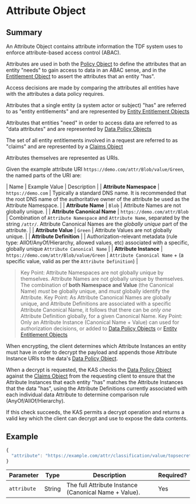 # Attribute Object

## Summary
An Attribute Object contains attribute information the TDF system uses to enforce attribute-based access control (ABAC). 

Attributes are used in both the [Policy Object](PolicyObject.md) to define the attributes that an entity "needs" to gain access to data in an ABAC sense, 
and in the [Entitlement Object](EntitlementObject.md) to assert the attributes that an entity "has".

Access decisions are made by comparing the attributes all entities have with the attributes a data policy requires.

Attributes that a single entity (a system actor or subject) "has" are referred to as "entity entitlements" and are represented by [Entity Entitlement Objects](EntitlementObject.md) 

Attributes that entities "need" in order to access data are referred to as "data attributes" and are represented by [Data Policy Objects](PolicyObject.md)

The set of all entity entitlements involved in a request are referred to as "claims" and are represented by a [Claims Object](ClaimsObject.md) 

Attributes themselves are represented as URIs. 

Given the example attribute URI `https://demo.com/attr/Blob/value/Green`, the named parts of the URI are:

| Name | Example Value | Description | 
| **Attribute Namespace** | `https://demo.com` | Typically a standard DNS name. It is recommended that the root DNS name of the authoritative owner of the attribute be used as the Attribute Namespace. |
| **Attribute Name** | `Blob` | Attribute Names are not globally unique. |
| **Attribute Canonical Name** | `https://demo.com/attr/Blob` | Combination of `Attribute Namespace` and `Attribute Name`, separated by the string `/attr/`. Attribute Canonical Names are the _globally unique_ part of the attribute. |
| **Attribute Value** | `Green` | Attribute Values are not globally unique. |
| **Attribute Definition** | | Authorization-relevant metadata (rule type: AllOf/AnyOf/Hierarchy, allowed values, etc) associated with a specific, globally unique `Attribute Canonical Name` |
| **Attribute Instance** | `https://demo.com/attr/Blob/value/Green` | `Attribute Canonical Name` + (a specific value, valid as per the `Attribute Definition`) |

> Key Point: Attribute Namespaces are not globally unique by themselves. Attribute Names are not globally unique by themselves. The combination of **both Namespace and Value** (the Canonical Name) _must_ be globally unique, and _must_ globally identify the Attribute.
> Key Point: As Attribute Canonical Names are globally unique, and Attribute Definitions are associated with a specific Attribute Canonical Name, it follows that there can be _only one_ Attribute Definition globally, for a given Canonical Name.
> Key Point: Only an Attribute Instance (Canonical Name + Value) can used for authorization decisions, or added to [Data Policy Objects](PolicyObject.md) or [Entity Entitlement Objects](EntitlementObject.md)

When encrypting, the client determines which Attribute Instances an entity must have in order to decrypt the payload and appends those Attribute Instance URIs to the data's [Data Policy Object](PolicyObject.md).

When a decrypt is requested, the KAS checks the [Data Policy Object](PolicyObject.md) against the [Claims Object](ClaimsObject.md) from the requesting client to 
ensure that the Attribute Instances that each entity "has" matches the Attribute Instances that the data "has", using the Attribute Definitions currently associated with each individual data Attribute to determine comparison rule (AnyOf/AllOf/Hierarchy).

If this check succeeds, the KAS permits a decrypt operation and returns a valid key which the client can decrypt and use to expose the data contents.

## Example

```javascript
{
  "attribute": "https://example.com/attr/classification/value/topsecret"
}
```

|Parameter|Type|Description|Required?|
|---|---|---|---|
|`attribute`|String|The full Attribute Instance (Canonical Name + Value). |Yes|
